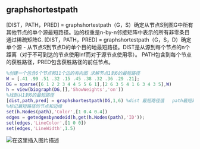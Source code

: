 ## graphshortestpath

[DIST，PATH，PRED] = graphshortestpath（G，S）确定从节点S到图G中所有其他节点的单个源最短路径。边的权重是n-by-n邻接矩阵中表示的所有非零条目通过稀疏矩阵G.
[DIST，PATH，PRED] = graphshortestpath（G，S，D）确定单个源 - 从节点S到节点D的单个目的地最短路径。DIST是从源到每个节点的n个距离（对于不可到达的节点使用Inf而对于源节点使用零）。 PATH包含到每个节点的获胜路径，PRED包含获胜路径的前任节点。

```matlab
%创建一个包含6个节点和11个边的有向图 求解节点1到6的最短路径
W = [.41 .99 .51 .32 .15 .45 .38 .32 .36 .29 .21];
DG = sparse([6 1 2 2 3 4 4 5 5 6 1],[2 6 3 5 4 1 6 3 4 3 5],W)
h = view(biograph(DG,[],'ShowWeights','on'))
%找到从1到6的最短路径
[dist,path,pred] = graphshortestpath(DG,1,6) %dist 最短路径值   path最短路径
%标记最短路径的节点和边缘
set(h.Nodes(path),'Color',[1 0.4 0.4])
edges = getedgesbynodeid(h,get(h.Nodes(path),'ID'));
set(edges,'LineColor',[1 0 0])
set(edges,'LineWidth',1.5)
```

![在这里插入图片描述](https://img-blog.csdnimg.cn/20190716092019471.png?x-oss-process=image/watermark,type_ZmFuZ3poZW5naGVpdGk,shadow_10,text_aHR0cHM6Ly9ibG9nLmNzZG4ubmV0L3FxXzQzNjk3MTY3,size_16,color_FFFFFF,t_70)
